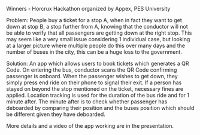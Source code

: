 Winners - Horcrux Hackathon organized by Appex, PES University

Problem: 
People buy a ticket for a stop A, when in fact they want to get down at stop B, a stop further from A, knowing that the conductor will not be able to verify that all passengers are getting down at the right stop.
This may seem like a very small issue considering 1 individual case, but looking at a larger picture where multiple people do this over many days and the number of buses in the city, this can be a huge loss to the government.

Solution:
An app which allows users to book tickets which generates a QR Code. On entering the bus, conductor scans the QR Code confirming passenger is onboard. When the passenger wishes to get down, they simply press end ride on their phone to signal their exit. If a person has stayed on beyond the stop mentioned on the ticket, necessary fines are applied. Location tracking is used for the duration of the bus ride and for 1 minute after. The minute after is to check whether passenger has deboarded by comparing their position and the buses position which should be different given they have deboarded.

More details and a video of the app working are in the presentation.
